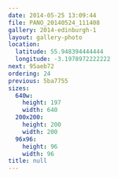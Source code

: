 ```yaml
---
date: 2014-05-25 13:09:44
file: PANO_20140524_111408
gallery: 2014-edinburgh-1
layout: gallery-photo
location:
  latitude: 55.948394444444
  longitude: -3.1978972222222
next: 95aeb72
ordering: 24
previous: 5ba7755
sizes:
  640w:
    height: 197
    width: 640
  200x200:
    height: 200
    width: 200
  96x96:
    height: 96
    width: 96
title: null
---
```

